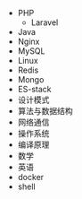 - PHP
  - Laravel
- Java
- Nginx
- MySQL
- Linux
- Redis
- Mongo
- ES-stack
- 设计模式
- 算法与数据结构
- 网络通信
- 操作系统
- 编译原理
- 数学
- 英语
- docker
- shell
